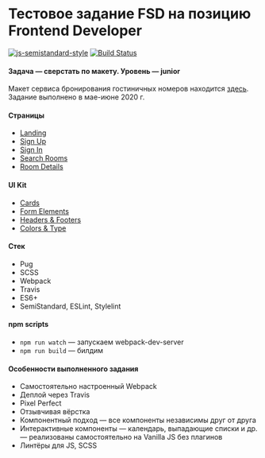 # Тестовое задание FSD на позицию Frontend Developer

[![js-semistandard-style](https://img.shields.io/badge/code%20style-semistandard-brightgreen.svg)](https://github.com/standard/semistandard)
[![Build Status](https://travis-ci.com/vladtaranov/toxin.svg?branch=master)](https://travis-ci.com/vladtaranov/toxin)

#### Задача — сверстать по макету. Уровень — junior

Макет сервиса бронирования гостиничных номеров находится [здесь](https://www.figma.com/file/MumYcKVk9RkKZEG6dR5E3A/FSD-frontend-education-program.-The-2nd-task?node-id=18370%3A2). 
Задание выполнено в мае-июне 2020 г.

#### Страницы
- [Landing](https://vladtaranov.github.io/toxin/landing.html)
- [Sign Up](https://vladtaranov.github.io/toxin/register.html)
- [Sign In](https://vladtaranov.github.io/toxin/login.html)
- [Search Rooms](https://vladtaranov.github.io/toxin/catalog.html)
- [Room Details](https://vladtaranov.github.io/toxin/room-details.html)

#### UI Kit
- [Cards](https://vladtaranov.github.io/toxin/cards.html)
- [Form Elements](https://vladtaranov.github.io/toxin/form-elements.html)
- [Headers & Footers](https://vladtaranov.github.io/toxin/headers-and-footers.html)
- [Colors & Type](https://vladtaranov.github.io/toxin/colors-and-type.html)

#### Стек
* Pug
* SCSS
* Webpack
* Travis
* ES6+
* SemiStandard, ESLint, Stylelint

#### npm scripts
* ```npm run watch``` — запускаем webpack-dev-server
* ```npm run build``` — билдим

#### Особенности выполненного задания
* Самостоятельно настроенный Webpack
* Деплой через Travis
* Pixel Perfect
* Отзывчивая вёрстка
* Компонентный подход — все компоненты независимы друг от друга
* Интерактивные компоненты — календарь, выпадающие списки и др. —
реализованы самостоятельно на Vanilla JS без плагинов
* Линтёры для JS, SCSS
